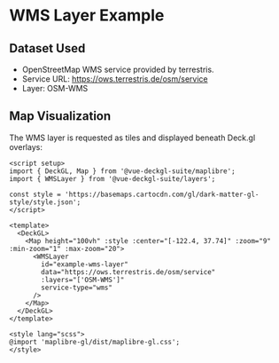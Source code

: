 <script setup>
import { DeckGL, Map } from '@vue-deckgl-suite/maplibre';
import { WMSLayer } from '@vue-deckgl-suite/layers';
import 'maplibre-gl/dist/maplibre-gl.css';

const style = 'https://basemaps.cartocdn.com/gl/dark-matter-gl-style/style.json';
</script>

# WMS Layer Example

## Dataset Used
- OpenStreetMap WMS service provided by terrestris.
- Service URL: https://ows.terrestris.de/osm/service
- Layer: OSM-WMS

## Map Visualization
The WMS layer is requested as tiles and displayed beneath Deck.gl overlays:

<ClientOnly>
  <DeckGL>
    <Map 
      height="400px"
      :style
      :center="[-122.4, 37.74]" 
      :zoom="9" 
      :min-zoom="1" 
      :max-zoom="20"
    >
      <WMSLayer
        id="demo-wms-layer"
        data="https://ows.terrestris.de/osm/service"
        :layers="['OSM-WMS']"
        service-type="wms"
      />
    </Map>
  </DeckGL>
</ClientOnly>

```vue
<script setup>
import { DeckGL, Map } from '@vue-deckgl-suite/maplibre';
import { WMSLayer } from '@vue-deckgl-suite/layers';

const style = 'https://basemaps.cartocdn.com/gl/dark-matter-gl-style/style.json';
</script>

<template>
  <DeckGL>
    <Map height="100vh" :style :center="[-122.4, 37.74]" :zoom="9" :min-zoom="1" :max-zoom="20">
      <WMSLayer
        id="example-wms-layer"
        data="https://ows.terrestris.de/osm/service"
        :layers="['OSM-WMS']"
        service-type="wms"
      />
    </Map>
  </DeckGL>
</template>

<style lang="scss">
@import 'maplibre-gl/dist/maplibre-gl.css';
</style>
```
